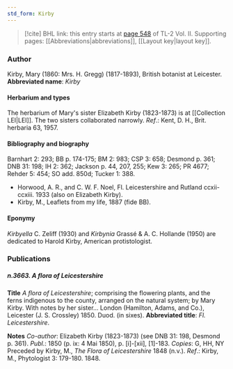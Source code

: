```yaml
---
std_form: Kirby
---
```


> [!cite] BHL link: this entry starts at [page 548](https://www.biodiversitylibrary.org/page/33068790) of TL-2 Vol. II.
> Supporting pages: [[Abbreviations|abbreviations]], [[Layout key|layout key]].

### Author

Kirby, Mary (1860: Mrs. H. Gregg) (1817-1893), British botanist at Leicester. 
**Abbreviated name**: *Kirby*

#### Herbarium and types

The herbarium of Mary's sister Elizabeth Kirby (1823-1873) is at [[Collection LEI|LEI]]. The two sisters collaborated narrowly.
*Ref*.: Kent, D. H., Brit. herbaria 63, 1957.

#### Bibliography and biography

Barnhart 2: 293; BB p. 174-175; BM 2: 983; CSP 3: 658; Desmond p. 361; DNB 31: 198; IH 2: 362; Jackson p. 44, 207, 255; Kew 3: 265; PR 4677; Rehder 5: 454; SO add. 850d; Tucker 1: 388.
- Horwood, A. R., and C. W. F. Noel, Fl. Leicestershire and Rutland ccxii-ccxiii. 1933 (also on Elizabeth Kirby).
- Kirby, M., Leaflets from my life, 1887 (fide BB).

#### Eponymy

*Kirbyella* C. Zeliff (1930) and *Kirbynia* Grassé & A. C. Hollande (1950) are dedicated to Harold Kirby, American protistologist.

### Publications

##### n.3663. A flora of Leicestershire

**Title**
*A flora of Leicestershire*; comprising the flowering plants, and the ferns indigenous to the county, arranged on the natural system; by Mary Kirby. With notes by her sister... London (Hamilton, Adams, and Co.), Leicester (J. S. Crossley) 1850. Duod. (in sixes).
**Abbreviated title**: *Fl. Leicestershire*.

**Notes**
*Co-author*: Elizabeth Kirby (1823-1873) (see DNB 31: 198, Desmond p. 361).
*Publ*.: 1850 (p. ix: 4 Mai 1850), p. \[i\]-\[xii\], \[1\]-183. *Copies*: G, HH, NY Preceded by Kirby, M., *The Flora of Leicestershire* 1848 (n.v.).
*Ref*.: Kirby, M., Phytologist 3: 179-180. 1848.

